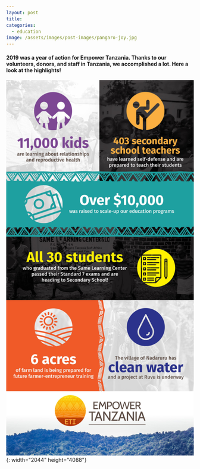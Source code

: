 ```yaml
---
layout: post
title:
categories:
  - education
image: /assets/images/post-images/pangaro-joy.jpg
---
```


#### 2019 was a year of action for Empower Tanzania. Thanks to our volunteers, donors, and staff in Tanzania, we accomplished a lot. Here a look at the highlights\!

![](/uploads/infographic2019.jpg){: width="2044" height="4088"}